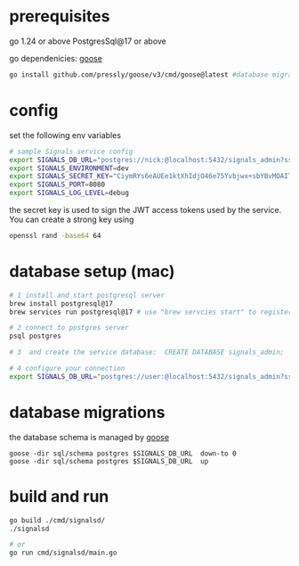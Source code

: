 
# prerequisites
go 1.24 or above
PostgresSql@17 or above

go dependenicies:
 [goose](https://github.com/pressly/goose)
``` bash
go install github.com/pressly/goose/v3/cmd/goose@latest #database migrations 
```

# config
set the following env variables
``` bash
# sample Signals service config
export SIGNALS_DB_URL="postgres://nick:@localhost:5432/signals_admin?sslmode=disable"
export SIGNALS_ENVIRONMENT=dev
export SIGNALS_SECRET_KEY="CiymRYs6eAUEe1ktXhIdjO46e75Yvbjwx+sbYBvMOAITHJKJsMG2CMlM/xWO3ISn9FLsSi4w1lUpx2mv3I5HRQ=="
export SIGNALS_PORT=8080
export SIGNALS_LOG_LEVEL=debug
```

the secret key is used to sign the JWT access tokens used by the service.  You can create a strong key using
``` bash
openssl rand -base64 64
```
# database setup (mac)
``` bash
# 1 install and start postgresql server
brew install postgresql@17
brew services run postgresql@17 # use "brew servcies start" to register the service to start at login

# 2 connect to postgres server
psql postgres

# 3  and create the service database:  CREATE DATABASE signals_admin;

# 4 configure your connection 
export SIGNALS_DB_URL="postgres://user:@localhost:5432/signals_admin?sslmode=disable"
```

# database migrations
the database schema is managed by [goose](https://github.com/pressly/goose)
```
goose -dir sql/schema postgres $SIGNALS_DB_URL  down-to 0
goose -dir sql/schema postgres $SIGNALS_DB_URL  up
```


# build and run
``` bash
go build ./cmd/signalsd/
./signalsd

# or
go run cmd/signalsd/main.go
```
